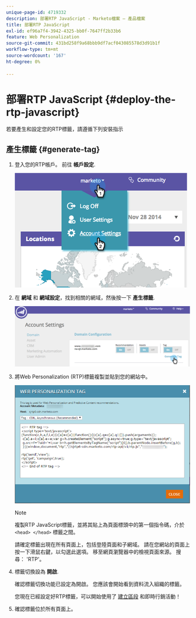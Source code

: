 ```yaml
---
unique-page-id: 4719332
description: 部署RTP JavaScript - Marketo檔案 — 產品檔案
title: 部署RTP JavaScript
exl-id: ef96a7f4-3942-4325-bb0f-7647ff2b33b6
feature: Web Personalization
source-git-commit: 431bd258f9a68bbb9df7acf043085578d3d91b1f
workflow-type: tm+mt
source-wordcount: '167'
ht-degree: 0%

---
```


# 部署RTP JavaScript {#deploy-the-rtp-javascript}

若要產生和設定您的RTP標籤，請遵循下列安裝指示

## 產生標籤 {#generate-tag}

1. 登入您的RTP帳戶。 前往 **帳戶設定**.

   ![](assets/image2014-12-1-23-3a3-3a12.png)

1. 在 **網域** 和 **網域設定**，找到相關的網域，然後按一下 **產生標籤**.

   ![](assets/image2014-12-1-23-3a5-3a35.png)

1. 將Web Personalization (RTP)標籤複製並貼到您的網站中。

   ![](assets/web-personalization-tag.png)

   >[!NOTE]
   >
   >複製RTP JavaScript標籤，並將其貼上為頁面標頭中的第一個指令碼，介於 `<head> </head>` 標籤之間。

   請確定標籤出現在所有頁面上，包括登陸頁面和子網域。 請在您網站的頁面上按一下滑鼠右鍵，以勾選此選項。 移至網頁瀏覽器中的檢視頁面來源。 搜尋： &#39;RTP&#39;。

1. 標籤切換設為 **開啟**.

   確認標籤切換功能已設定為開啟。 您應該會開始看到資料流入組織的標籤。

   您現在已經設定好RTP標籤，可以開始使用了 [建立區段](/help/marketo/product-docs/web-personalization/using-web-segments/create-a-basic-web-segment.md) 和即時行銷活動！

1. 確認標籤位於所有頁面上。
